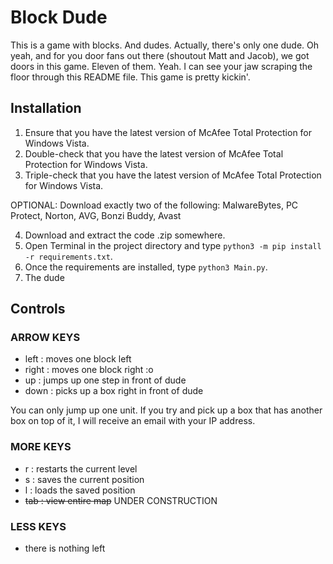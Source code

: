 # Block Dude

This is a game with blocks. And dudes. Actually, there's only one dude. Oh yeah, and for you door fans out there (shoutout Matt and Jacob), we got doors in this game. Eleven of them. Yeah. I can see your jaw scraping the floor through this README file. This game is pretty kickin'.

## Installation

1. Ensure that you have the latest version of McAfee Total Protection for Windows Vista.
2. Double-check that you have the latest version of McAfee Total Protection for Windows Vista.
3. Triple-check that you have the latest version of McAfee Total Protection for Windows Vista.

OPTIONAL: Download exactly two of the following: MalwareBytes, PC Protect, Norton, AVG, Bonzi Buddy, Avast

4. Download and extract the code .zip somewhere.
5. Open Terminal in the project directory and type `python3 -m pip install -r requirements.txt`.
6. Once the requirements are installed, type `python3 Main.py`.
7. The dude

## Controls

### ARROW KEYS
- left : moves one block left
- right : moves one block right :o
- up : jumps up one step in front of dude
- down : picks up a box right in front of dude

You can only jump up one unit. If you try and pick up a box that has another box on top of it, I will receive an email with your IP address.

### MORE KEYS
- r : restarts the current level
- s : saves the current position
- l : loads the saved position
- ~~tab : view entire map~~ UNDER CONSTRUCTION

### LESS KEYS
- there is nothing left